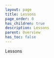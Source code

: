 ```yaml
---
layout: page
title: Lessons
page_order: 0
has_children: true
description: Lessons
parent: Overview
has_toc: false
---
```


Lessons